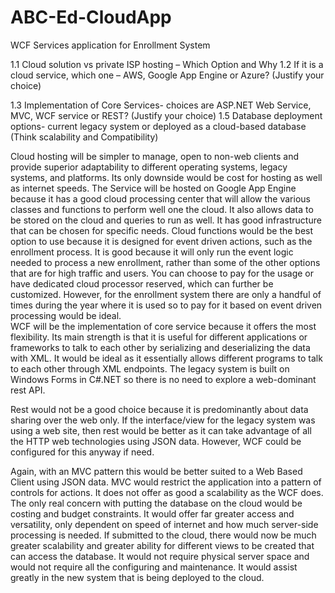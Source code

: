 # ABC-Ed-CloudApp
WCF Services application for Enrollment System

1.1 Cloud solution vs private ISP hosting – Which Option and Why
1.2 If it is a cloud service, which one – AWS, Google App Engine or Azure? (Justify your choice)

1.3 Implementation of Core Services- choices are ASP.NET Web Service, MVC, WCF service or REST? (Justify your choice)
1.5 Database deployment options- current legacy system or deployed as a cloud-based database (Think scalability and Compatibility)


Cloud hosting will be simpler to manage, open to non-web clients and provide superior adaptability to different operating systems, legacy systems, and platforms. Its only downside would be cost for hosting as well as internet speeds.
The Service will be hosted on Google App Engine because it has a good cloud processing center that will allow the various classes and functions to perform well one the cloud. It also allows data to be stored on the cloud and queries to run as well.
It has good infrastructure that can be chosen for specific needs. Cloud functions would be the best option to use because it is designed for event driven actions, such as the enrollment process. It is good because it will only run the event logic needed to process a new enrollment, rather than some of the other options that are for high traffic and users. You can choose to pay for the usage or have dedicated cloud processor reserved, which can further be customized. However, for the enrollment system there are only a handful of times during the year where it is used so to pay for it based on event driven processing would be ideal.  
WCF will be the implementation of core service because it offers the most flexibility. Its main strength is that it is useful for different applications or frameworks to talk to each other by serializing and deserializing the data with XML. It would be ideal as it essentially allows different programs to talk to each other through XML endpoints. The legacy system is built on Windows Forms in C#.NET so there is no need to explore a web-dominant rest API.

Rest would not be a good choice because it is predominantly about data sharing over the web only. If the interface/view for the legacy system was using a web site, then rest would be better as it can take advantage of all the HTTP web technologies using JSON data. However, WCF could be configured for this anyway if need.

Again, with an MVC pattern this would be better suited to a Web Based Client using JSON data. MVC would restrict the application into a pattern of controls for actions. It does not offer as good a scalability as the WCF does.
The only real concern with putting the database on the cloud would be costing and budget constraints. It would offer far greater access and versatility, only dependent on speed of internet and how much server-side processing is needed. If submitted to the cloud, there would now be much greater scalability and greater ability for different views to be created that can access the database. It would not require physical server space and would not require all the configuring and maintenance. It would assist greatly in the new system that is being deployed to the cloud.
